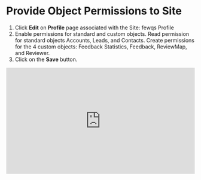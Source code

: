 # Provide Object Permissions to Site

1. Click **Edit** on **Profile** page associated with the Site: fewqs Profile
1. Enable permissions for standard and custom objects. 
	Read permission for standard objects Accounts, Leads, and Contacts. 
    Create permissions for the 4 custom objects: Feedback Statistics, Feedback, ReviewMap, and Reviewer. 
1. Click on the **Save** button.


<div style="padding-bottom: 56.25%; position: relative;"><iframe width="100%" height="100%" src="https://www.youtube.com/embed/kfNjdW3eZzo" frameborder="0" allow="accelerometer; autoplay; encrypted-media; gyroscope; picture-in-picture; fullscreen"  style="position: absolute; top: 0px; left: 0px; width: 100%; height: 100%;"><small>Powered by <a href="https://embed.tube/embed-code-generator/youtube/">youtube embed video</a> generator</small></iframe></div>


